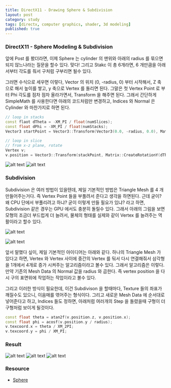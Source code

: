 ```yaml
---
title: DirectX11 - Drawing Sphere & Subdivision
layout: post
category: study
tags: [directx, computer graphics, shader, 3d modeling]
published: true
---
```


### DirectX11 - Sphere Modeling & Subdivision

앞에 Post 를 봤더라면, 이제 Sphere 는 cylinder 의 맨위와 아래의 radius 를 묶으면 되지 않느나라는 질문을 할수 있다. 맞다! 그리고 Stakc 이 총 6개라면, 6 개만큼을 아래서부터 각도를 줘서 구처럼 구부리면 될수 있다.

그러면 수식으로 세우면 이렇다, Vector 의 위치 (0, -radius, 0) 부터 시작해서, Z 축 으로 해서 높이를 쌓고, y 축으로 Vertex 를 돌리면 된다. 그말은 첫 Vertex Point 로 부터 Phi 각도를 점차 점차 올라가면서, Transform 을 해주면 된다. 그래서 간단하게 SimpleMath 를 사용한다면 아래의 코드처럼만 변경하고, Indices 와 Normal 은 Cylinder 와 마찬가지로 하면 된다.

```c++
// loop in stacks
const flaot dTheta = -XM_PI / float(numSlices);
const float dPhi = -XM_PI / float(numStacks);
Vector3 startPoint = Vector3::Transform(Vector3(0.0, -radius, 0.0), Matrix::CreateRotationZ(dPhi * i));

// loop in slice
// from x-z plane, rotate
Vertex v;
v.position = Vector3::Transform(stackPoint, Matrix::CreateRotationY(dTheta * float(j)));
```
![alt text](../../../assets/img/photo/5-16-2025/sphere_with_normal.png)
![alt text](../../../assets/img/photo/5-16-2025/sphere.png)

### Subdivision
Subdivision 은 여러 방법이 있을텐데, 제일 기본적인 방법은 Triangle Mesh 를 4 개 만들어주는거다. 즉 Vertex Point 들을 부풀려서 준다고 생각을 하면된다. 근데 굳이? 왜 CPU 단에서 부풀리려고 하냐? 굳이 이렇게 만들 필요가 있냐? 라고 하면, Subdivision 같은 경우는 GPU 에서도 충분히 돌릴수 있다. 그래서 아래의 그림을 보면 모형의 조금더 부드럽게 더 늘려서, 물체의 형태를 실제와 같이 Vertex 를 늘려주는 역활이라고 할수 있다.

![alt text](../../../assets/img/photo/5-16-2025/subdivision_example.png)

![alt text](../../../assets/img/photo/5-16-2025/subdivision.png)

앞서 말했다 싶이, 제일 기본적인 아이디어는 아래와 같다. 하나의 Triangle Mesh 가 있다고 하면, Vertex 와 Vertex 사이에 중간의 Vertex 를 둬서 다시 연결해줘서 삼각형을 1개에서 4개로 증가 시켜주는 알고리즘이라고 볼수 있다. 그래서 알고리즘은 이렇다. 만약 기존의 Mesh Data 의 Normal 값을 radius 와 곱한다. 즉 vertex position 을 다시 구의 표면위에 작업하는 작업이라고 볼수 있다.

그리고 이러한 방식이 필요한데, 이건 Subdivison 을 할때마다, Texture 들의 좌표가 깨질수도 있으니, 이음매를 엮어주는 형식이다. 그리고 새로운 Mesh Data 에 순서대로 넣어준다고 하고, Indices 들도 정하면, 아래처럼 여러개의 Step 을 돌렸을때 구형이 더 구형처럼 보이게 될것이다.

```c++
const float theta = atan2f(v.position.z, v.position.x);
const float phi = acosf(v.position.y / radius);
v.texcoord.x = theta / XM_2PI;
v.texcoord.y = phi / XM_PI;
```

### Result
![alt text](../../../assets/img/photo/5-16-2025/original.png)
![alt text](../../../assets/img/photo/5-16-2025/subdivision2pass.png)
![alt text](../../../assets/img/photo/5-16-2025/subdivision_1pass.png)

### Resource
* [Sphere](https://www.songho.ca/opengl/gl_sphere.html)